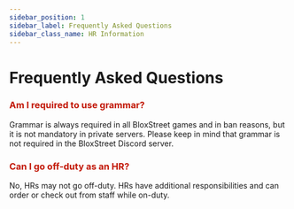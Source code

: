 ```yaml
---
sidebar_position: 1
sidebar_label: Frequently Asked Questions
sidebar_class_name: HR Information
---
```


# Frequently Asked Questions

### <font color="#C21807">Am I required to use grammar?</font>
Grammar is always required in all BloxStreet games and in ban reasons, but it is not mandatory in private servers. Please keep in mind that grammar is not required in the BloxStreet Discord server.

### <font color="#C21807">Can I go off-duty as an HR?</font>
No, HRs may not go off-duty. HRs have additional responsibilities and can order or check out from staff while on-duty.
